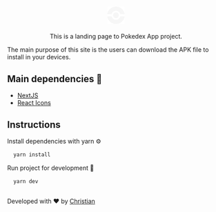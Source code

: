 <div align="center">

  ### <img src="https://github.com/Chris-specs/pokedex-landing/blob/master/public/images/logo.svg" height="40px"/>
  
  This is a landing page to Pokedex App project.
</div>

The main purpose of this site is the users can download the APK file to install in your devices.

## Main dependencies 🧱

 - [NextJS](https://nextjs.org/)
 - [React Icons](https://react-icons.github.io/react-icons/)
  
## Instructions

Install dependencies with yarn ⚙️

```bash 
  yarn install
```

Run project for development 🚧

```bash 
  yarn dev
```

## 
Developed with ❤️ by [Christian](https://github.com/Chris-specs)

